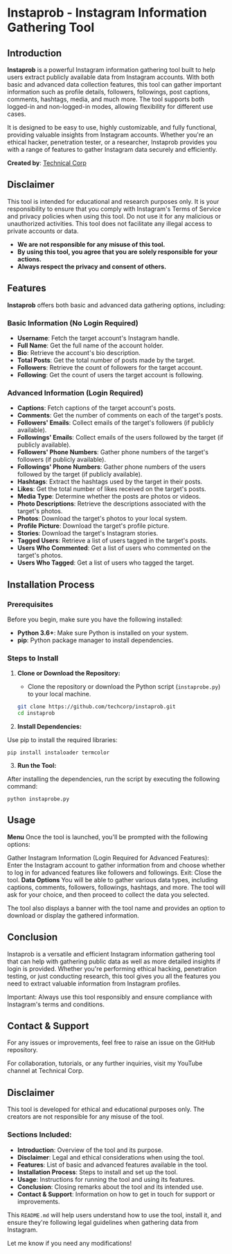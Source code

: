 # Instaprob - Instagram Information Gathering Tool

## Introduction

**Instaprob** is a powerful Instagram information gathering tool built to help users extract publicly available data from Instagram accounts. With both basic and advanced data collection features, this tool can gather important information such as profile details, followers, followings, post captions, comments, hashtags, media, and much more. The tool supports both logged-in and non-logged-in modes, allowing flexibility for different use cases.

It is designed to be easy to use, highly customizable, and fully functional, providing valuable insights from Instagram accounts. Whether you're an ethical hacker, penetration tester, or a researcher, Instaprob provides you with a range of features to gather Instagram data securely and efficiently.

**Created by**: [Technical Corp](https://youtube.com/@technicalcorp)

## Disclaimer

This tool is intended for educational and research purposes only. It is your responsibility to ensure that you comply with Instagram's Terms of Service and privacy policies when using this tool. Do not use it for any malicious or unauthorized activities. This tool does not facilitate any illegal access to private accounts or data.

- **We are not responsible for any misuse of this tool.**
- **By using this tool, you agree that you are solely responsible for your actions.**
- **Always respect the privacy and consent of others.**

## Features

**Instaprob** offers both basic and advanced data gathering options, including:

### Basic Information (No Login Required)
- **Username**: Fetch the target account's Instagram handle.
- **Full Name**: Get the full name of the account holder.
- **Bio**: Retrieve the account's bio description.
- **Total Posts**: Get the total number of posts made by the target.
- **Followers**: Retrieve the count of followers for the target account.
- **Following**: Get the count of users the target account is following.

### Advanced Information (Login Required)
- **Captions**: Fetch captions of the target account's posts.
- **Comments**: Get the number of comments on each of the target's posts.
- **Followers' Emails**: Collect emails of the target's followers (if publicly available).
- **Followings' Emails**: Collect emails of the users followed by the target (if publicly available).
- **Followers' Phone Numbers**: Gather phone numbers of the target's followers (if publicly available).
- **Followings' Phone Numbers**: Gather phone numbers of the users followed by the target (if publicly available).
- **Hashtags**: Extract the hashtags used by the target in their posts.
- **Likes**: Get the total number of likes received on the target's posts.
- **Media Type**: Determine whether the posts are photos or videos.
- **Photo Descriptions**: Retrieve the descriptions associated with the target's photos.
- **Photos**: Download the target's photos to your local system.
- **Profile Picture**: Download the target's profile picture.
- **Stories**: Download the target's Instagram stories.
- **Tagged Users**: Retrieve a list of users tagged in the target's posts.
- **Users Who Commented**: Get a list of users who commented on the target's photos.
- **Users Who Tagged**: Get a list of users who tagged the target.

## Installation Process

### Prerequisites
Before you begin, make sure you have the following installed:
- **Python 3.6+**: Make sure Python is installed on your system.
- **pip**: Python package manager to install dependencies.

### Steps to Install

1. **Clone or Download the Repository:**
   - Clone the repository or download the Python script (`instaprobe.py`) to your local machine.
   
   ```bash
   git clone https://github.com/techcorp/instaprob.git
   cd instaprob
2. **Install Dependencies:**

Use pip to install the required libraries:
 ```
pip install instaloader termcolor
 ```
3. **Run the Tool:**

After installing the dependencies, run the script by executing the following command:
 ```
python instaprobe.py
 ```
## Usage
**Menu**
Once the tool is launched, you'll be prompted with the following options:

Gather Instagram Information (Login Required for Advanced Features): Enter the Instagram account to gather information from and choose whether to log in for advanced features like followers and followings.
Exit: Close the tool.
**Data Options**
You will be able to gather various data types, including captions, comments, followers, followings, hashtags, and more. The tool will ask for your choice, and then proceed to collect the data you selected.

The tool also displays a banner with the tool name and provides an option to download or display the gathered information.

## Conclusion
Instaprob is a versatile and efficient Instagram information gathering tool that can help with gathering public data as well as more detailed insights if login is provided. Whether you're performing ethical hacking, penetration testing, or just conducting research, this tool gives you all the features you need to extract valuable information from Instagram profiles.

Important: Always use this tool responsibly and ensure compliance with Instagram's terms and conditions.

## Contact & Support
For any issues or improvements, feel free to raise an issue on the GitHub repository.

For collaboration, tutorials, or any further inquiries, visit my YouTube channel at Technical Corp.

## Disclaimer
This tool is developed for ethical and educational purposes only. The creators are not responsible for any misuse of the tool.


### Sections Included:
- **Introduction**: Overview of the tool and its purpose.
- **Disclaimer**: Legal and ethical considerations when using the tool.
- **Features**: List of basic and advanced features available in the tool.
- **Installation Process**: Steps to install and set up the tool.
- **Usage**: Instructions for running the tool and using its features.
- **Conclusion**: Closing remarks about the tool and its intended use.
- **Contact & Support**: Information on how to get in touch for support or improvements.

This `README.md` will help users understand how to use the tool, install it, and ensure they're following legal guidelines when gathering data from Instagram.

Let me know if you need any modifications!
